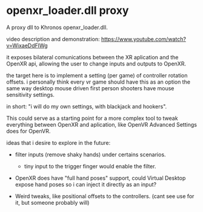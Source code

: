 # openxr_loader.dll proxy

A proxy dll to Khronos openxr_loader.dll.

video description and demonstration: https://www.youtube.com/watch?v=WixaeDdFIWg

it exposes bilateral comunications between the XR aplication and the OpenXR api, allowing the user to change inputs and outputs to OpenXR.

the target here is to implement a setting (per game) of controller rotation offsets. i personally think every vr game should have this as an option the same way desktop mouse driven first person shooters have mouse sensitivity settings.

in short: "i will do my own settings, with blackjack and hookers".

This could serve as a starting point for a more complex tool to tweak everything between OpenXR and aplication, like OpenVR Advanced Settings does for OpenVR.

ideas that i desire to explore in the future:
 * filter inputs (remove shaky hands) under certains scenarios.
    - tiny input to the trigger finger would enable the filter.
    
 * OpenXR does have "full hand poses" support, could Virtual Desktop expose hand poses so i can inject it directly as an input?
 
 * Weird tweaks, like positional offsets to the controllers. (cant see use for it, but someone probably will)
